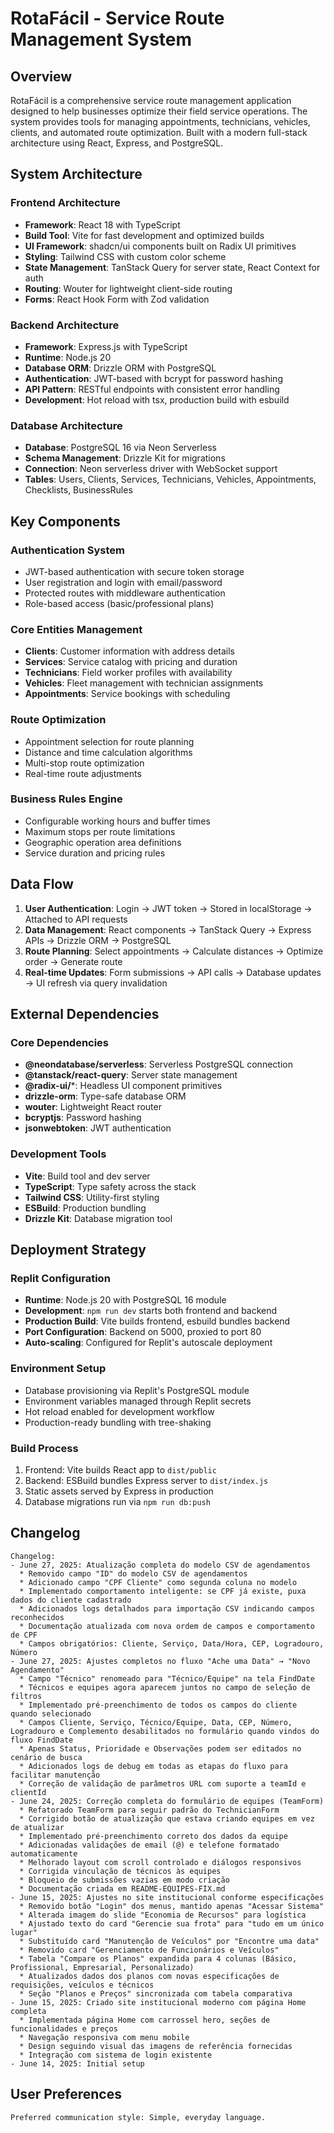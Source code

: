 # RotaFácil - Service Route Management System

## Overview

RotaFácil is a comprehensive service route management application designed to help businesses optimize their field service operations. The system provides tools for managing appointments, technicians, vehicles, clients, and automated route optimization. Built with a modern full-stack architecture using React, Express, and PostgreSQL.

## System Architecture

### Frontend Architecture
- **Framework**: React 18 with TypeScript
- **Build Tool**: Vite for fast development and optimized builds
- **UI Framework**: shadcn/ui components built on Radix UI primitives
- **Styling**: Tailwind CSS with custom color scheme
- **State Management**: TanStack Query for server state, React Context for auth
- **Routing**: Wouter for lightweight client-side routing
- **Forms**: React Hook Form with Zod validation

### Backend Architecture
- **Framework**: Express.js with TypeScript
- **Runtime**: Node.js 20
- **Database ORM**: Drizzle ORM with PostgreSQL
- **Authentication**: JWT-based with bcrypt for password hashing
- **API Pattern**: RESTful endpoints with consistent error handling
- **Development**: Hot reload with tsx, production build with esbuild

### Database Architecture
- **Database**: PostgreSQL 16 via Neon Serverless
- **Schema Management**: Drizzle Kit for migrations
- **Connection**: Neon serverless driver with WebSocket support
- **Tables**: Users, Clients, Services, Technicians, Vehicles, Appointments, Checklists, BusinessRules

## Key Components

### Authentication System
- JWT-based authentication with secure token storage
- User registration and login with email/password
- Protected routes with middleware authentication
- Role-based access (basic/professional plans)

### Core Entities Management
- **Clients**: Customer information with address details
- **Services**: Service catalog with pricing and duration
- **Technicians**: Field worker profiles with availability
- **Vehicles**: Fleet management with technician assignments
- **Appointments**: Service bookings with scheduling

### Route Optimization
- Appointment selection for route planning
- Distance and time calculation algorithms
- Multi-stop route optimization
- Real-time route adjustments

### Business Rules Engine
- Configurable working hours and buffer times
- Maximum stops per route limitations
- Geographic operation area definitions
- Service duration and pricing rules

## Data Flow

1. **User Authentication**: Login → JWT token → Stored in localStorage → Attached to API requests
2. **Data Management**: React components → TanStack Query → Express APIs → Drizzle ORM → PostgreSQL
3. **Route Planning**: Select appointments → Calculate distances → Optimize order → Generate route
4. **Real-time Updates**: Form submissions → API calls → Database updates → UI refresh via query invalidation

## External Dependencies

### Core Dependencies
- **@neondatabase/serverless**: Serverless PostgreSQL connection
- **@tanstack/react-query**: Server state management
- **@radix-ui/***: Headless UI component primitives
- **drizzle-orm**: Type-safe database ORM
- **wouter**: Lightweight React router
- **bcryptjs**: Password hashing
- **jsonwebtoken**: JWT authentication

### Development Tools
- **Vite**: Build tool and dev server
- **TypeScript**: Type safety across the stack
- **Tailwind CSS**: Utility-first styling
- **ESBuild**: Production bundling
- **Drizzle Kit**: Database migration tool

## Deployment Strategy

### Replit Configuration
- **Runtime**: Node.js 20 with PostgreSQL 16 module
- **Development**: `npm run dev` starts both frontend and backend
- **Production Build**: Vite builds frontend, esbuild bundles backend
- **Port Configuration**: Backend on 5000, proxied to port 80
- **Auto-scaling**: Configured for Replit's autoscale deployment

### Environment Setup
- Database provisioning via Replit's PostgreSQL module
- Environment variables managed through Replit secrets
- Hot reload enabled for development workflow
- Production-ready bundling with tree-shaking

### Build Process
1. Frontend: Vite builds React app to `dist/public`
2. Backend: ESBuild bundles Express server to `dist/index.js`
3. Static assets served by Express in production
4. Database migrations run via `npm run db:push`

## Changelog
```
Changelog:
- June 27, 2025: Atualização completa do modelo CSV de agendamentos
  * Removido campo "ID" do modelo CSV de agendamentos
  * Adicionado campo "CPF Cliente" como segunda coluna no modelo
  * Implementado comportamento inteligente: se CPF já existe, puxa dados do cliente cadastrado
  * Adicionados logs detalhados para importação CSV indicando campos reconhecidos
  * Documentação atualizada com nova ordem de campos e comportamento de CPF
  * Campos obrigatórios: Cliente, Serviço, Data/Hora, CEP, Logradouro, Número
- June 27, 2025: Ajustes completos no fluxo "Ache uma Data" → "Novo Agendamento"
  * Campo "Técnico" renomeado para "Técnico/Equipe" na tela FindDate
  * Técnicos e equipes agora aparecem juntos no campo de seleção de filtros
  * Implementado pré-preenchimento de todos os campos do cliente quando selecionado
  * Campos Cliente, Serviço, Técnico/Equipe, Data, CEP, Número, Logradouro e Complemento desabilitados no formulário quando vindos do fluxo FindDate
  * Apenas Status, Prioridade e Observações podem ser editados no cenário de busca
  * Adicionados logs de debug em todas as etapas do fluxo para facilitar manutenção
  * Correção de validação de parâmetros URL com suporte a teamId e clientId
- June 24, 2025: Correção completa do formulário de equipes (TeamForm)
  * Refatorado TeamForm para seguir padrão do TechnicianForm
  * Corrigido botão de atualização que estava criando equipes em vez de atualizar
  * Implementado pré-preenchimento correto dos dados da equipe
  * Adicionadas validações de email (@) e telefone formatado automaticamente
  * Melhorado layout com scroll controlado e diálogos responsivos
  * Corrigida vinculação de técnicos às equipes
  * Bloqueio de submissões vazias em modo criação
  * Documentação criada em README-EQUIPES-FIX.md
- June 15, 2025: Ajustes no site institucional conforme especificações
  * Removido botão "Login" dos menus, mantido apenas "Acessar Sistema"
  * Alterada imagem do slide "Economia de Recursos" para logística
  * Ajustado texto do card "Gerencie sua frota" para "tudo em um único lugar"
  * Substituído card "Manutenção de Veículos" por "Encontre uma data"
  * Removido card "Gerenciamento de Funcionários e Veículos"
  * Tabela "Compare os Planos" expandida para 4 colunas (Básico, Profissional, Empresarial, Personalizado)
  * Atualizados dados dos planos com novas especificações de requisições, veículos e técnicos
  * Seção "Planos e Preços" sincronizada com tabela comparativa
- June 15, 2025: Criado site institucional moderno com página Home completa
  * Implementada página Home com carrossel hero, seções de funcionalidades e preços
  * Navegação responsiva com menu mobile 
  * Design seguindo visual das imagens de referência fornecidas
  * Integração com sistema de login existente
- June 14, 2025: Initial setup
```

## User Preferences
```
Preferred communication style: Simple, everyday language.
```